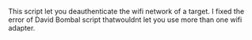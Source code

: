 This script let you deauthenticate the wifi network of a target. I fixed the error of David Bombal script thatwouldnt let you use more than one wifi adapter.
 
